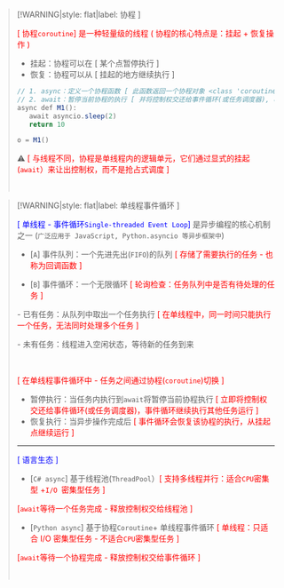 <br/>

>[!WARNING|style: flat|label: 协程 ]
>
><span style='color:RED'>[ 协程`coroutine`] 是一种轻量级的线程 ( 协程的核心特点是：挂起 + 恢复操作 )</span>
>
>- 挂起：协程可以在 [ 某个点暂停执行 ]
>- 恢复：协程可以从 [ 挂起的地方继续执行 ]
>
>```csharp
>// 1. async：定义一个协程函数 [ 此函数返回一个协程对象 <class 'coroutine'> ]
>// 2. await：暂停当前协程的执行 [ 并将控制权交还给事件循环(或任务调度器), 事件循环继续执行其他任务运行 ]
>async def M1():
>    await asyncio.sleep(2)
>    return 10
>
>o = M1()
>
>
>```
>
>⚠ <span style='color:red'>[ 与线程不同，协程是单线程内的逻辑单元，它们通过显式的挂起(`await`）来让出控制权，而不是抢占式调度 ]</span>
>
><br/>

>[!WARNING|style: flat|label: 单线程事件循环 ]
>
><span style='color:Blue'>[ 单线程 - 事件循环`Single-threaded Event Loop`]</span> 是异步编程的核心机制之一 (`广泛应用于 JavaScript, Python.asyncio 等异步框架中`)
>
>- [`A`] 事件队列：一个先进先出(`FIFO`)的队列 <span style='color:red'>[ 存储了需要执行的任务 - 也称为回调函数 ]</span>
>
>- [`B`] 事件循环：一个无限循环 <span style='color:red'>[ 轮询检查：任务队列中是否有待处理的任务 ]</span>
>
>  \- 已有任务：从队列中取出一个任务执行 <span style='color:red'>[ 在单线程中，同一时间只能执行一个任务，无法同时处理多个任务 ]</span>
>
>  \- 未有任务：线程进入空闲状态，等待新的任务到来
>
><br/>
>
><span style='color:red'>[ 在单线程事件循环中 - 任务之间通过协程(`coroutine`)切换 ]</span>
>
>- 暂停执行：当任务内执行到`await`将暂停当前协程执行  <span style='color:red'>[ 立即将控制权交还给事件循环(或任务调度器)，事件循环继续执行其他任务运行 ]</span>
>- 恢复执行：当异步操作完成后 <span style='color:red'>[ 事件循环会恢复该协程的执行，从挂起点继续运行 ]</span>
>
>
>
>---
>
><span style='color:Blue'>[ 语言生态 ]</span>
>
>- [`C# async`] 基于线程池(`ThreadPool`）<span style='color:red'>[ 支持多线程并行：适合`CPU`密集型 +`I/O `密集型任务 ]</span>
>
>  <span style='color:red'>[`await`等待一个任务完成 - 释放控制权交给线程池 ] </span>
>
>  
>
>- [`Python async`] 基于协程`Coroutine`+ 单线程事件循环<span style='color:red'> [ 单线程：只适合 I/O 密集型任务 -  不适合`CPU`密集型任务 ]</span>
>
>  <span style='color:red'>[`await`等待一个协程完成 - 释放控制权交给事件循环 ]</span>
>
><br/>
>
>
>
